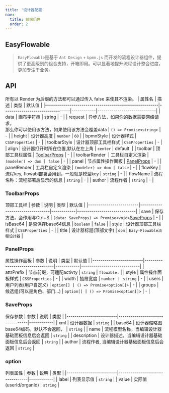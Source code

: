 ```yaml
---
title: '设计器配置'
nav:
  title: 前端组件
  order: 2
---
```


## EasyFlowable
> `EasyFlowable`是基于 `Ant Design` + `bpmn.js` 而开发的流程设计器组件，提供了更高级别的组合支持，开箱即用。可以显著地提升流程设计整合进度，更加专注于业务。

## API
<Badge type="warning">所有以 Render 为后缀的方法都可以通过传入 false 来使其不渲染。</Badge>
|            属性名          |               描述               |    类型    |         默认值              |
|--------------------------------------------------------|---------------------------------|------------|-----------------------------|
| data | 画布字符串 | string | - |
| request | 异步方法，如果你的数据需要网络请求，<br>那么你可以使用该方法，如果使用该方法会覆盖data | `() => Promise<string>` | - |
| height | 设计器高度 | `number` | `60` |
| bpmnStyle | 设计器样式 | `CSSProperties` | - |
| toolbarStyle | 设计器顶部工具栏样式 | `CSSProperties` | - |
| align | 设计器打开时所在位置,默认在左上角 | `center` | default&nbsp; |
| toolbar | 顶部工具栏属性 | [ToolbarProps](#toolbarprops) | - |
| toolbarRender&nbsp; | 工具栏自定义渲染 | `(modeler) => dom` 丨 `false` | - |
| panel | 节点属性操作面板 | [PanelProps](#panelprops) | - |
| panelRender | 工具栏自定义渲染 | `(modeler) => dom` 丨 `false` | - |
| flowKey | 流程key, flowabl部署会用到，一般就是模型key | `string` | - |
| flowName | 流程名称：流程部署后显示的信息 | `string` | - |
| author | 流程作者 | `string` | - |

### ToolbarProps
<Badge type="warning">顶部工具栏</Badge>
|            参数          |               说明               |    类型    |         默认值              |
|-------------------------|---------------------------------|------------|-----------------------------|
| save | 保存方法，会作用与Ctrl+S | `(data: SaveProps) => Promise<void>`[SaveProps](#saveprops) | - |
| isBase64 | 是否保存base64信息 | `boolean` | `false` |
| style | 设计器顶部工具栏样式 | `CSSProperties` | - |
| title | 设计器标题(顶部文字) | `dom` | `Easy-Flowable流程设计器` |

### PanelProps
<Badge type="warning">属性操作面板</Badge>
|            参数          |               说明               |    类型    |         默认值              |
|-------------------------|---------------------------------|------------|-----------------------------|
| attrPrefix | 节点前缀，可适配activty | `string` | `flowable:` |
| style | 属性操作面板样式 | `CSSProperties` | - |
| width | 抽屉宽度 | `number 丨 string` | - |
| users | 用户列表(用户自定义) | `option[]` 丨 `() => Promise<option[]>` | - |
| groups | 候选组(可以是角色、部门...) | `option[]` 丨 `() => Promise<option[]>` | - |

### SaveProps
<Badge type="warning">保存参数</Badge>
|            参数          |               说明               |    类型    |
|-------------------------|---------------------------------|------------|
| xml | 设计器数据 | `string` |
| base64 | 设计器缩略图base64编码，默认不会返回， | `string` |
| name | 流程模型名称，当编辑设计器基础面板信息后会返回 | `string` |
| description | 设计器描述，当编辑设计器基础面板信息后会返回 | `string` |
| author | 流程作者, 当编辑设计器基础面板信息后会返回 | `string` |

### option
<Badge type="warning">列表属性</Badge>
|            参数          |               说明               |    类型    |
|-------------------------|---------------------------------|------------|
| label | 列表显示值 | `string` |
| value | 实际值(userId/organId) | `string` |
